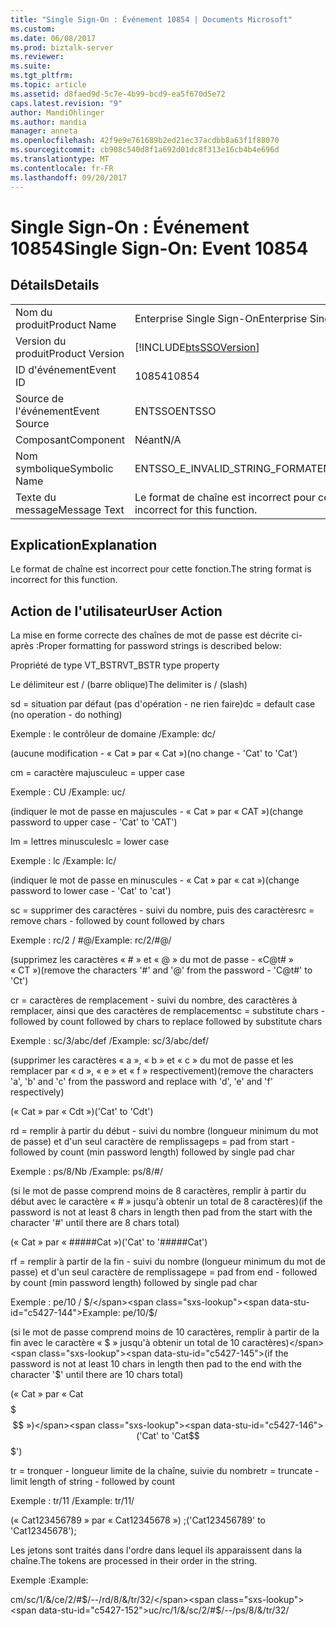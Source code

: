 ```yaml
---
title: "Single Sign-On : Événement 10854 | Documents Microsoft"
ms.custom: 
ms.date: 06/08/2017
ms.prod: biztalk-server
ms.reviewer: 
ms.suite: 
ms.tgt_pltfrm: 
ms.topic: article
ms.assetid: d8faed9d-5c7e-4b99-bcd9-ea5f670d5e72
caps.latest.revision: "9"
author: MandiOhlinger
ms.author: mandia
manager: anneta
ms.openlocfilehash: 42f9e9e761689b2ed21ec37acdbb8a63f1f88070
ms.sourcegitcommit: cb908c540d8f1a692d01dc8f313e16cb4b4e696d
ms.translationtype: MT
ms.contentlocale: fr-FR
ms.lasthandoff: 09/20/2017
---
```

# <a name="single-sign-on-event-10854"></a><span data-ttu-id="c5427-102">Single Sign-On : Événement 10854</span><span class="sxs-lookup"><span data-stu-id="c5427-102">Single Sign-On: Event 10854</span></span>
## <a name="details"></a><span data-ttu-id="c5427-103">Détails</span><span class="sxs-lookup"><span data-stu-id="c5427-103">Details</span></span>  
  
|||  
|-|-|  
|<span data-ttu-id="c5427-104">Nom du produit</span><span class="sxs-lookup"><span data-stu-id="c5427-104">Product Name</span></span>|<span data-ttu-id="c5427-105">Enterprise Single Sign-On</span><span class="sxs-lookup"><span data-stu-id="c5427-105">Enterprise Single Sign-On</span></span>|  
|<span data-ttu-id="c5427-106">Version du produit</span><span class="sxs-lookup"><span data-stu-id="c5427-106">Product Version</span></span>|[!INCLUDE[btsSSOVersion](../includes/btsssoversion-md.md)]|  
|<span data-ttu-id="c5427-107">ID d'événement</span><span class="sxs-lookup"><span data-stu-id="c5427-107">Event ID</span></span>|<span data-ttu-id="c5427-108">10854</span><span class="sxs-lookup"><span data-stu-id="c5427-108">10854</span></span>|  
|<span data-ttu-id="c5427-109">Source de l'événement</span><span class="sxs-lookup"><span data-stu-id="c5427-109">Event Source</span></span>|<span data-ttu-id="c5427-110">ENTSSO</span><span class="sxs-lookup"><span data-stu-id="c5427-110">ENTSSO</span></span>|  
|<span data-ttu-id="c5427-111">Composant</span><span class="sxs-lookup"><span data-stu-id="c5427-111">Component</span></span>|<span data-ttu-id="c5427-112">Néant</span><span class="sxs-lookup"><span data-stu-id="c5427-112">N/A</span></span>|  
|<span data-ttu-id="c5427-113">Nom symbolique</span><span class="sxs-lookup"><span data-stu-id="c5427-113">Symbolic Name</span></span>|<span data-ttu-id="c5427-114">ENTSSO_E_INVALID_STRING_FORMAT</span><span class="sxs-lookup"><span data-stu-id="c5427-114">ENTSSO_E_INVALID_STRING_FORMAT</span></span>|  
|<span data-ttu-id="c5427-115">Texte du message</span><span class="sxs-lookup"><span data-stu-id="c5427-115">Message Text</span></span>|<span data-ttu-id="c5427-116">Le format de chaîne est incorrect pour cette fonction.</span><span class="sxs-lookup"><span data-stu-id="c5427-116">The string format is incorrect for this function.</span></span>|  
  
## <a name="explanation"></a><span data-ttu-id="c5427-117">Explication</span><span class="sxs-lookup"><span data-stu-id="c5427-117">Explanation</span></span>  
 <span data-ttu-id="c5427-118">Le format de chaîne est incorrect pour cette fonction.</span><span class="sxs-lookup"><span data-stu-id="c5427-118">The string format is incorrect for this function.</span></span>  
  
## <a name="user-action"></a><span data-ttu-id="c5427-119">Action de l'utilisateur</span><span class="sxs-lookup"><span data-stu-id="c5427-119">User Action</span></span>  
 <span data-ttu-id="c5427-120">La mise en forme correcte des chaînes de mot de passe est décrite ci-après :</span><span class="sxs-lookup"><span data-stu-id="c5427-120">Proper formatting for password strings is described below:</span></span>  
  
 <span data-ttu-id="c5427-121">Propriété de type VT_BSTR</span><span class="sxs-lookup"><span data-stu-id="c5427-121">VT_BSTR type property</span></span>  
  
 <span data-ttu-id="c5427-122">Le délimiteur est / (barre oblique)</span><span class="sxs-lookup"><span data-stu-id="c5427-122">The delimiter is / (slash)</span></span>  
  
 <span data-ttu-id="c5427-123">sd = situation par défaut (pas d'opération - ne rien faire)</span><span class="sxs-lookup"><span data-stu-id="c5427-123">dc = default case (no operation - do nothing)</span></span>  
  
 <span data-ttu-id="c5427-124">Exemple : le contrôleur de domaine /</span><span class="sxs-lookup"><span data-stu-id="c5427-124">Example: dc/</span></span>  
  
 <span data-ttu-id="c5427-125">(aucune modification - « Cat » par « Cat »)</span><span class="sxs-lookup"><span data-stu-id="c5427-125">(no change - 'Cat' to 'Cat')</span></span>  
  
 <span data-ttu-id="c5427-126">cm = caractère majuscule</span><span class="sxs-lookup"><span data-stu-id="c5427-126">uc = upper case</span></span>  
  
 <span data-ttu-id="c5427-127">Exemple : CU /</span><span class="sxs-lookup"><span data-stu-id="c5427-127">Example: uc/</span></span>  
  
 <span data-ttu-id="c5427-128">(indiquer le mot de passe en majuscules - « Cat » par « CAT »)</span><span class="sxs-lookup"><span data-stu-id="c5427-128">(change password to upper case - 'Cat' to 'CAT')</span></span>  
  
 <span data-ttu-id="c5427-129">lm = lettres minuscules</span><span class="sxs-lookup"><span data-stu-id="c5427-129">lc = lower case</span></span>  
  
 <span data-ttu-id="c5427-130">Exemple : lc /</span><span class="sxs-lookup"><span data-stu-id="c5427-130">Example: lc/</span></span>  
  
 <span data-ttu-id="c5427-131">(indiquer le mot de passe en minuscules - « Cat » par « cat »)</span><span class="sxs-lookup"><span data-stu-id="c5427-131">(change password to lower case - 'Cat' to 'cat')</span></span>  
  
 <span data-ttu-id="c5427-132">sc = supprimer des caractères - suivi du nombre, puis des caractères</span><span class="sxs-lookup"><span data-stu-id="c5427-132">rc = remove chars - followed by count followed by chars</span></span>  
  
 <span data-ttu-id="c5427-133">Exemple : rc/2 / #@/</span><span class="sxs-lookup"><span data-stu-id="c5427-133">Example: rc/2/#@/</span></span>  
  
 <span data-ttu-id="c5427-134">(supprimez les caractères « # » et « @ » du mot de passe - «C@t# » « CT »)</span><span class="sxs-lookup"><span data-stu-id="c5427-134">(remove the characters '#' and '@' from the password - 'C@t#' to 'Ct')</span></span>  
  
 <span data-ttu-id="c5427-135">cr = caractères de remplacement - suivi du nombre, des caractères à remplacer, ainsi que des caractères de remplacement</span><span class="sxs-lookup"><span data-stu-id="c5427-135">sc = substitute chars - followed by count followed by chars to replace followed by substitute chars</span></span>  
  
 <span data-ttu-id="c5427-136">Exemple : sc/3/abc/def /</span><span class="sxs-lookup"><span data-stu-id="c5427-136">Example: sc/3/abc/def/</span></span>  
  
 <span data-ttu-id="c5427-137">(supprimer les caractères « a », « b » et « c » du mot de passe et les remplacer par « d », « e » et « f » respectivement)</span><span class="sxs-lookup"><span data-stu-id="c5427-137">(remove the characters 'a', 'b' and 'c' from the password and replace with 'd', 'e' and 'f' respectively)</span></span>  
  
 <span data-ttu-id="c5427-138">(« Cat » par « Cdt »)</span><span class="sxs-lookup"><span data-stu-id="c5427-138">('Cat' to 'Cdt')</span></span>  
  
 <span data-ttu-id="c5427-139">rd = remplir à partir du début - suivi du nombre (longueur minimum du mot de passe) et d'un seul caractère de remplissage</span><span class="sxs-lookup"><span data-stu-id="c5427-139">ps = pad from start - followed by count (min password length) followed by single pad char</span></span>  
  
 <span data-ttu-id="c5427-140">Exemple : ps/8/Nb /</span><span class="sxs-lookup"><span data-stu-id="c5427-140">Example: ps/8/#/</span></span>  
  
 <span data-ttu-id="c5427-141">(si le mot de passe comprend moins de 8 caractères, remplir à partir du début avec le caractère « # » jusqu'à obtenir un total de 8 caractères)</span><span class="sxs-lookup"><span data-stu-id="c5427-141">(if the password is not at least 8 chars in length then pad from the start with the character '#' until there are 8 chars total)</span></span>  
  
 <span data-ttu-id="c5427-142">(« Cat » par « #####Cat »)</span><span class="sxs-lookup"><span data-stu-id="c5427-142">('Cat' to '#####Cat')</span></span>  
  
 <span data-ttu-id="c5427-143">rf = remplir à partir de la fin - suivi du nombre (longueur minimum du mot de passe) et d'un seul caractère de remplissage</span><span class="sxs-lookup"><span data-stu-id="c5427-143">pe = pad from end - followed by count (min password length) followed by single pad char</span></span>  
  
 <span data-ttu-id="c5427-144">Exemple : pe/10 / $/</span><span class="sxs-lookup"><span data-stu-id="c5427-144">Example: pe/10/$/</span></span>  
  
 <span data-ttu-id="c5427-145">(si le mot de passe comprend moins de 10 caractères, remplir à partir de la fin avec le caractère « $ » jusqu'à obtenir un total de 10 caractères)</span><span class="sxs-lookup"><span data-stu-id="c5427-145">(if the password is not at least 10 chars in length then pad to the end with the character '$' until there are 10 chars total)</span></span>  
  
 <span data-ttu-id="c5427-146">(« Cat » par « Cat$$$$$$$ »)</span><span class="sxs-lookup"><span data-stu-id="c5427-146">('Cat' to 'Cat$$$$$$$')</span></span>  
  
 <span data-ttu-id="c5427-147">tr = tronquer - longueur limite de la chaîne, suivie du nombre</span><span class="sxs-lookup"><span data-stu-id="c5427-147">tr = truncate - limit length of string - followed by count</span></span>  
  
 <span data-ttu-id="c5427-148">Exemple : tr/11 /</span><span class="sxs-lookup"><span data-stu-id="c5427-148">Example: tr/11/</span></span>  
  
 <span data-ttu-id="c5427-149">(« Cat123456789 » par « Cat12345678 ») ;</span><span class="sxs-lookup"><span data-stu-id="c5427-149">('Cat123456789' to 'Cat12345678');</span></span>  
  
 <span data-ttu-id="c5427-150">Les jetons sont traités dans l'ordre dans lequel ils apparaissent dans la chaîne.</span><span class="sxs-lookup"><span data-stu-id="c5427-150">The tokens are processed in their order in the string.</span></span>  
  
 <span data-ttu-id="c5427-151">Exemple :</span><span class="sxs-lookup"><span data-stu-id="c5427-151">Example:</span></span>  
  
 <span data-ttu-id="c5427-152">cm/sc/1/&/ce/2/#$/--/rd/8/&/tr/32/</span><span class="sxs-lookup"><span data-stu-id="c5427-152">uc/rc/1/&/sc/2/#$/--/ps/8/&/tr/32/</span></span>